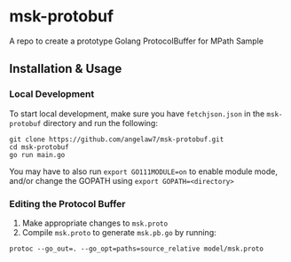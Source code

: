 # msk-protobuf

A repo to create a prototype Golang ProtocolBuffer for MPath Sample

## Installation & Usage

### Local Development
To start local development, make sure you have `fetchjson.json` in the `msk-protobuf` directory and run the following:

```
git clone https://github.com/angelaw7/msk-protobuf.git
cd msk-protobuf
go run main.go
```

You may have to also run `export GO111MODULE=on` to enable module mode, and/or change the GOPATH using `export GOPATH=<directory>`

### Editing the Protocol Buffer
1. Make appropriate changes to `msk.proto`
2. Compile `msk.proto` to generate `msk.pb.go` by running:
```
protoc --go_out=. --go_opt=paths=source_relative model/msk.proto
```